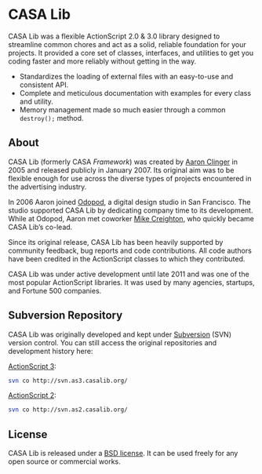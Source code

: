 # CASA Lib

CASA Lib was a flexible ActionScript 2.0 & 3.0 library designed to streamline common chores and act as a solid, reliable foundation for your projects. It provided a core set of classes, interfaces, and utilities to get you coding faster and more reliably without getting in the way.

* Standardizes the loading of external files with an easy-to-use and consistent API.
* Complete and meticulous documentation with examples for every class and utility.
* Memory management made so much easier through a common `destroy();` method.

## About

CASA Lib (formerly CASA _Framework_) was created by [Aaron Clinger](https://aaronclinger.com) in 2005 and released publicly in January 2007. Its original aim was to be flexible enough for use across the diverse types of projects encountered in the advertising industry.

In 2006 Aaron joined [Odopod](https://www.odopod.com), a digital design studio in San Francisco. The studio supported CASA Lib by dedicating company time to its development. While at Odopod, Aaron met coworker [Mike Creighton](https://www.mikecreighton.com), who quickly became CASA Lib’s co-lead.

Since its original release, CASA Lib has been heavily supported by community feedback, bug reports and code contributions. All code authors have been credited in the ActionScript classes to which they contributed.

CASA Lib was under active development until late 2011 and was one of the most popular ActionScript libraries. It was used by many agencies, startups, and Fortune 500 companies.

## Subversion Repository

CASA Lib was originally developed and kept under [Subversion](https://en.wikipedia.org/wiki/Apache_Subversion) (SVN) version control. You can still access the original repositories and development history here:

[ActionScript 3](http://svn.as3.casalib.org):
```bash
svn co http://svn.as3.casalib.org/
```

[ActionScript 2](http://svn.as2.casalib.org):
```bash
svn co http://svn.as2.casalib.org/
```

## License

CASA Lib is released under a [BSD license](https://en.wikipedia.org/wiki/BSD_licenses). It can be used freely for any open source or commercial works.
